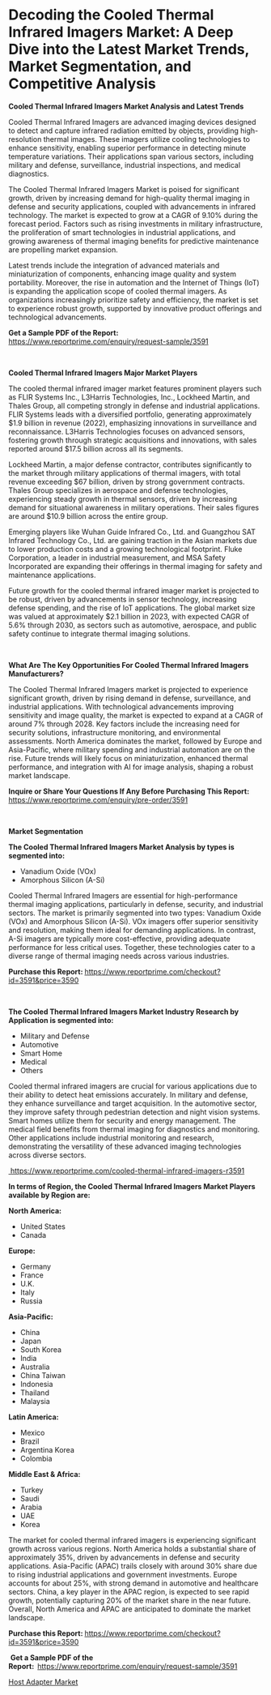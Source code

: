 <p><h1>Decoding the Cooled Thermal Infrared Imagers Market: A Deep Dive into the Latest Market Trends, Market Segmentation, and Competitive Analysis</h1></p><p><strong>Cooled Thermal Infrared Imagers Market Analysis and Latest Trends</strong></p>
<p><p>Cooled Thermal Infrared Imagers are advanced imaging devices designed to detect and capture infrared radiation emitted by objects, providing high-resolution thermal images. These imagers utilize cooling technologies to enhance sensitivity, enabling superior performance in detecting minute temperature variations. Their applications span various sectors, including military and defense, surveillance, industrial inspections, and medical diagnostics.</p><p>The Cooled Thermal Infrared Imagers Market is poised for significant growth, driven by increasing demand for high-quality thermal imaging in defense and security applications, coupled with advancements in infrared technology. The market is expected to grow at a CAGR of 9.10% during the forecast period. Factors such as rising investments in military infrastructure, the proliferation of smart technologies in industrial applications, and growing awareness of thermal imaging benefits for predictive maintenance are propelling market expansion.</p><p>Latest trends include the integration of advanced materials and miniaturization of components, enhancing image quality and system portability. Moreover, the rise in automation and the Internet of Things (IoT) is expanding the application scope of cooled thermal imagers. As organizations increasingly prioritize safety and efficiency, the market is set to experience robust growth, supported by innovative product offerings and technological advancements.</p></p>
<p><strong>Get a Sample PDF of the Report:&nbsp;</strong> <a href="https://www.reportprime.com/enquiry/request-sample/3591?utm_campaign=2988&utm_medium=2&utm_source=Github&utm_content=ia&utm_term=18032025&utm_id=cooled-thermal-infrared-imagers">https://www.reportprime.com/enquiry/request-sample/3591</a></p>
<p>&nbsp;</p>
<p><strong>Cooled Thermal Infrared Imagers Major Market Players</strong></p>
<p><p>The cooled thermal infrared imager market features prominent players such as FLIR Systems Inc., L3Harris Technologies, Inc., Lockheed Martin, and Thales Group, all competing strongly in defense and industrial applications. FLIR Systems leads with a diversified portfolio, generating approximately $1.9 billion in revenue (2022), emphasizing innovations in surveillance and reconnaissance. L3Harris Technologies focuses on advanced sensors, fostering growth through strategic acquisitions and innovations, with sales reported around $17.5 billion across all its segments.</p><p>Lockheed Martin, a major defense contractor, contributes significantly to the market through military applications of thermal imagers, with total revenue exceeding $67 billion, driven by strong government contracts. Thales Group specializes in aerospace and defense technologies, experiencing steady growth in thermal sensors, driven by increasing demand for situational awareness in military operations. Their sales figures are around $10.9 billion across the entire group.</p><p>Emerging players like Wuhan Guide Infrared Co., Ltd. and Guangzhou SAT Infrared Technology Co., Ltd. are gaining traction in the Asian markets due to lower production costs and a growing technological footprint. Fluke Corporation, a leader in industrial measurement, and MSA Safety Incorporated are expanding their offerings in thermal imaging for safety and maintenance applications.</p><p>Future growth for the cooled thermal infrared imager market is projected to be robust, driven by advancements in sensor technology, increasing defense spending, and the rise of IoT applications. The global market size was valued at approximately $2.1 billion in 2023, with expected CAGR of 5.6% through 2030, as sectors such as automotive, aerospace, and public safety continue to integrate thermal imaging solutions.</p></p>
<p>&nbsp;</p>
<p><strong>What Are The Key Opportunities For Cooled Thermal Infrared Imagers Manufacturers?</strong></p>
<p><p>The Cooled Thermal Infrared Imagers market is projected to experience significant growth, driven by rising demand in defense, surveillance, and industrial applications. With technological advancements improving sensitivity and image quality, the market is expected to expand at a CAGR of around 7% through 2028. Key factors include the increasing need for security solutions, infrastructure monitoring, and environmental assessments. North America dominates the market, followed by Europe and Asia-Pacific, where military spending and industrial automation are on the rise. Future trends will likely focus on miniaturization, enhanced thermal performance, and integration with AI for image analysis, shaping a robust market landscape.</p></p>
<p><strong>Inquire or Share Your Questions If Any Before Purchasing This Report:</strong> <a href="https://www.reportprime.com/enquiry/pre-order/3591?utm_campaign=2988&utm_medium=2&utm_source=Github&utm_content=ia&utm_term=18032025&utm_id=cooled-thermal-infrared-imagers">https://www.reportprime.com/enquiry/pre-order/3591</a></p>
<p>&nbsp;</p>
<p><strong>Market Segmentation</strong></p>
<p><strong>The Cooled Thermal Infrared Imagers Market Analysis by types is segmented into:</strong></p>
<p><ul><li>Vanadium Oxide (VOx)</li><li>Amorphous Silicon (A-Si)</li></ul></p>
<p><p>Cooled Thermal Infrared Imagers are essential for high-performance thermal imaging applications, particularly in defense, security, and industrial sectors. The market is primarily segmented into two types: Vanadium Oxide (VOx) and Amorphous Silicon (A-Si). VOx imagers offer superior sensitivity and resolution, making them ideal for demanding applications. In contrast, A-Si imagers are typically more cost-effective, providing adequate performance for less critical uses. Together, these technologies cater to a diverse range of thermal imaging needs across various industries.</p></p>
<p><strong>Purchase this Report:&nbsp;</strong><a href="https://www.reportprime.com/checkout?id=3591&price=3590&utm_campaign=2988&utm_medium=2&utm_source=Github&utm_content=ia&utm_term=18032025&utm_id=cooled-thermal-infrared-imagers">https://www.reportprime.com/checkout?id=3591&price=3590</a></p>
<p>&nbsp;</p>
<p><strong>The Cooled Thermal Infrared Imagers Market Industry Research by Application is segmented into:</strong></p>
<p><ul><li>Military and Defense</li><li>Automotive</li><li>Smart Home</li><li>Medical</li><li>Others</li></ul></p>
<p><p>Cooled thermal infrared imagers are crucial for various applications due to their ability to detect heat emissions accurately. In military and defense, they enhance surveillance and target acquisition. In the automotive sector, they improve safety through pedestrian detection and night vision systems. Smart homes utilize them for security and energy management. The medical field benefits from thermal imaging for diagnostics and monitoring. Other applications include industrial monitoring and research, demonstrating the versatility of these advanced imaging technologies across diverse sectors.</p></p>
<p><a href="https://www.reportprime.com/cooled-thermal-infrared-imagers-r3591?utm_campaign=2988&utm_medium=2&utm_source=Github&utm_content=ia&utm_term=18032025&utm_id=cooled-thermal-infrared-imagers">&nbsp;https://www.reportprime.com/cooled-thermal-infrared-imagers-r3591</a></p>
<p><strong>In terms of Region, the Cooled Thermal Infrared Imagers Market Players available by Region are:</strong></p>
<p>
    <p> <strong> North America: </strong>
        <ul>
            <li>United States</li>
            <li>Canada</li>
        </ul>
        </p> 
    <p> <strong> Europe: </strong>
        <ul>
            <li>Germany</li>
            <li>France</li>
            <li>U.K.</li>
            <li>Italy</li>
            <li>Russia</li>
        </ul>
        </p> 
    <p> <strong> Asia-Pacific: </strong>
        <ul>
            <li>China</li>
            <li>Japan</li>
            <li>South Korea</li>
            <li>India</li>
            <li>Australia</li>
            <li>China Taiwan</li>
            <li>Indonesia</li>
            <li>Thailand</li>
            <li>Malaysia</li>
        </ul>
        </p> 
    <p> <strong> Latin America: </strong>
        <ul>
            <li>Mexico</li>
            <li>Brazil</li>
            <li>Argentina Korea</li>
            <li>Colombia</li>
        </ul>
        </p> 
    <p> <strong> Middle East & Africa: </strong>
        <ul>
            <li>Turkey</li>
            <li>Saudi</li>
            <li>Arabia</li>
            <li>UAE</li>
            <li>Korea</li>
        </ul>
    </p>
    </p>
<p><p>The market for cooled thermal infrared imagers is experiencing significant growth across various regions. North America holds a substantial share of approximately 35%, driven by advancements in defense and security applications. Asia-Pacific (APAC) trails closely with around 30% share due to rising industrial applications and government investments. Europe accounts for about 25%, with strong demand in automotive and healthcare sectors. China, a key player in the APAC region, is expected to see rapid growth, potentially capturing 20% of the market share in the near future. Overall, North America and APAC are anticipated to dominate the market landscape.</p></p>
<p><strong>Purchase this Report: </strong><a href="https://www.reportprime.com/checkout?id=3591&price=3590&utm_campaign=2988&utm_medium=2&utm_source=Github&utm_content=ia&utm_term=18032025&utm_id=cooled-thermal-infrared-imagers">https://www.reportprime.com/checkout?id=3591&price=3590</a></p>
<p>&nbsp;<strong>Get a Sample PDF of the Report:&nbsp;&nbsp;</strong><a href="https://www.reportprime.com/enquiry/request-sample/3591?utm_campaign=2988&utm_medium=2&utm_source=Github&utm_content=ia&utm_term=18032025&utm_id=cooled-thermal-infrared-imagers">https://www.reportprime.com/enquiry/request-sample/3591</a></p>
<p><strong></strong></p>
<p><p><a href="https://github.com/akramisabtu/Market-Research-Report-List-1/blob/main/host-adapter-market.md?utm_campaign=2988&utm_medium=2&utm_source=Github&utm_content=ia&utm_term=18032025&utm_id=cooled-thermal-infrared-imagers">Host Adapter Market</a></p></p>